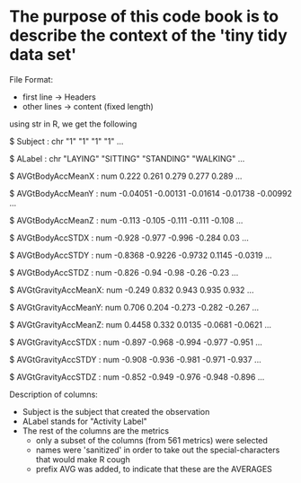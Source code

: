 # The purpose of this code book is to describe the context of the 'tiny tidy data set'

File Format:
- first line -> Headers
- other lines -> content (fixed length)

using str in R, we get the following

 $ Subject            : chr  "1" "1" "1" "1" ...

 $ ALabel             : chr  "LAYING" "SITTING" "STANDING" "WALKING" ...

 $ AVGtBodyAccMeanX   : num  0.222 0.261 0.279 0.277 0.289 ...

 $ AVGtBodyAccMeanY   : num  -0.04051 -0.00131 -0.01614 -0.01738 -0.00992 ...

 $ AVGtBodyAccMeanZ   : num  -0.113 -0.105 -0.111 -0.111 -0.108 ...

 $ AVGtBodyAccSTDX    : num  -0.928 -0.977 -0.996 -0.284 0.03 ...

 $ AVGtBodyAccSTDY    : num  -0.8368 -0.9226 -0.9732 0.1145 -0.0319 ...

 $ AVGtBodyAccSTDZ    : num  -0.826 -0.94 -0.98 -0.26 -0.23 ...

 $ AVGtGravityAccMeanX: num  -0.249 0.832 0.943 0.935 0.932 ...

 $ AVGtGravityAccMeanY: num  0.706 0.204 -0.273 -0.282 -0.267 ...

 $ AVGtGravityAccMeanZ: num  0.4458 0.332 0.0135 -0.0681 -0.0621 ...

 $ AVGtGravityAccSTDX : num  -0.897 -0.968 -0.994 -0.977 -0.951 ...

 $ AVGtGravityAccSTDY : num  -0.908 -0.936 -0.981 -0.971 -0.937 ...

 $ AVGtGravityAccSTDZ : num  -0.852 -0.949 -0.976 -0.948 -0.896 ...

Description of columns:
- Subject is the subject that created the observation
- ALabel stands for "Activity Label"
- The rest of the columns are the metrics
  - only a subset of the columns (from 561 metrics) were selected
  - names were 'sanitized' in order to take out the special-characters that would make R cough
  - prefix AVG was added, to indicate that these are the AVERAGES
